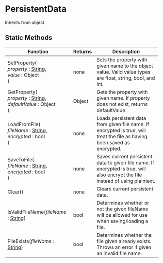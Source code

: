 # PersistentData
Inherits from object
## Static Methods
|Function|Returns|Description|
|---|---|---|
|SetProperty(<br/><i>property</i> : [String](../static/String.md),<br/><i>value</i> : Object<br/>)|none|Sets the property with given name to the object value. Valid value types are float, string, bool, and int.|
|GetProperty(<br/><i>property</i> : [String](../static/String.md),<br/><i>defaultValue</i> : Object<br/>)|Object|Gets the property with given name. If property does not exist, returns defaultValue.|
|LoadFromFile(<br/><i>fileName</i> : [String](../static/String.md),<br/><i>encrypted</i> : bool<br/>)|none|Loads persistent data from given file name. If encrypted is true, will treat the file as having been saved as encrypted.|
|SaveToFile(<br/><i>fileName</i> : [String](../static/String.md),<br/><i>encrypted</i> : bool<br/>)|none|Saves current persistent data to given file name. If encrypted is true, will also encrypt the file instead of using plaintext.|
|Clear()|none|Clears current persistent data.|
|IsValidFileName(<i>fileName</i> : [String](../static/String.md))|bool|Determines whether or not the given fileName will be allowed for use when saving/loading a file.|
|FileExists(<i>fileName</i> : [String](../static/String.md))|bool|Determines whether the file given already exists. Throws an error if given an invalid file name.|
